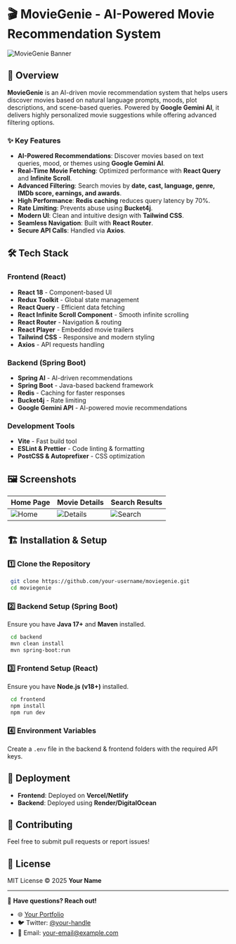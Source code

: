 # 🎬 MovieGenie - AI-Powered Movie Recommendation System

![MovieGenie Banner](your-image-url-here)

## 🚀 Overview
**MovieGenie** is an AI-driven movie recommendation system that helps users discover movies based on natural language prompts, moods, plot descriptions, and scene-based queries. Powered by **Google Gemini AI**, it delivers highly personalized movie suggestions while offering advanced filtering options.

### ✨ Key Features
- **AI-Powered Recommendations**: Discover movies based on text queries, mood, or themes using **Google Gemini AI**.
- **Real-Time Movie Fetching**: Optimized performance with **React Query** and **Infinite Scroll**.
- **Advanced Filtering**: Search movies by **date, cast, language, genre, IMDb score, earnings, and awards**.
- **High Performance**: **Redis caching** reduces query latency by 70%.
- **Rate Limiting**: Prevents abuse using **Bucket4j**.
- **Modern UI**: Clean and intuitive design with **Tailwind CSS**.
- **Seamless Navigation**: Built with **React Router**.
- **Secure API Calls**: Handled via **Axios**.

## 🛠️ Tech Stack
### **Frontend (React)**
- **React 18** - Component-based UI
- **Redux Toolkit** - Global state management
- **React Query** - Efficient data fetching
- **React Infinite Scroll Component** - Smooth infinite scrolling
- **React Router** - Navigation & routing
- **React Player** - Embedded movie trailers
- **Tailwind CSS** - Responsive and modern styling
- **Axios** - API requests handling

### **Backend (Spring Boot)**
- **Spring AI** - AI-driven recommendations
- **Spring Boot** - Java-based backend framework
- **Redis** - Caching for faster responses
- **Bucket4j** - Rate limiting
- **Google Gemini API** - AI-powered movie recommendations

### **Development Tools**
- **Vite** - Fast build tool
- **ESLint & Prettier** - Code linting & formatting
- **PostCSS & Autoprefixer** - CSS optimization

## 🖼️ Screenshots
| Home Page | Movie Details | Search Results |
|-----------|--------------|----------------|
| ![Home](your-image-url-here) | ![Details](your-image-url-here) | ![Search](your-image-url-here) |

## 🏗️ Installation & Setup
### 1️⃣ Clone the Repository
```sh
 git clone https://github.com/your-username/moviegenie.git
 cd moviegenie
```

### 2️⃣ Backend Setup (Spring Boot)
Ensure you have **Java 17+** and **Maven** installed.
```sh
 cd backend
 mvn clean install
 mvn spring-boot:run
```

### 3️⃣ Frontend Setup (React)
Ensure you have **Node.js (v18+)** installed.
```sh
 cd frontend
 npm install
 npm run dev
```

### 4️⃣ Environment Variables
Create a `.env` file in the backend & frontend folders with the required API keys.

## 🚀 Deployment
- **Frontend**: Deployed on **Vercel/Netlify**
- **Backend**: Deployed using **Render/DigitalOcean**

## 🤝 Contributing
Feel free to submit pull requests or report issues!

## 📜 License
MIT License © 2025 **Your Name**

---
📩 **Have questions? Reach out!**
- 🌐 [Your Portfolio](your-portfolio-url)
- 🐦 Twitter: [@your-handle](https://twitter.com/your-handle)
- 📧 Email: your-email@example.com


